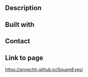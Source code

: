 Description
---


Built with
---

Contact
---

Link to page
---
https://annechh.github.io/SquareEyes/
